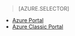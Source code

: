 > [AZURE.SELECTOR]
- [Azure Portal](../articles/storage/storage-e2e-troubleshooting.md)
- [Azure Classic Portal](../articles/storage/storage-e2e-troubleshooting-classic-portal.md)


<!--HONumber=Oct16_HO2-->


